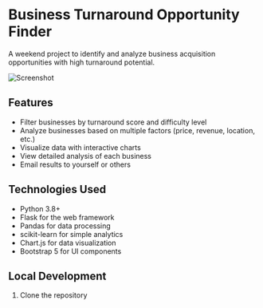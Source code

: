 # Business Turnaround Opportunity Finder

A weekend project to identify and analyze business acquisition opportunities with high turnaround potential.

![Screenshot](screenshot.png)

## Features

- Filter businesses by turnaround score and difficulty level
- Analyze businesses based on multiple factors (price, revenue, location, etc.)
- Visualize data with interactive charts
- View detailed analysis of each business
- Email results to yourself or others

## Technologies Used

- Python 3.8+
- Flask for the web framework
- Pandas for data processing
- scikit-learn for simple analytics
- Chart.js for data visualization
- Bootstrap 5 for UI components

## Local Development

1. Clone the repository